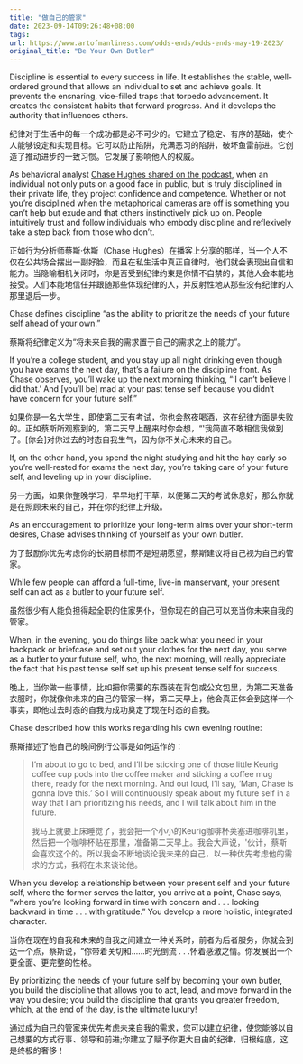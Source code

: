```yaml
---
title: "做自己的管家"
date: 2023-09-14T09:26:48+08:00
tags:
url: https://www.artofmanliness.com/odds-ends/odds-ends-may-19-2023/
original_title: "Be Your Own Butler"
---
```


Discipline is essential to every success in life. It establishes the stable, well-ordered ground that allows an individual to set and achieve goals. It prevents the ensnaring, vice-filled traps that torpedo advancement. It creates the consistent habits that forward progress. And it develops the authority that influences others.   

纪律对于生活中的每一个成功都是必不可少的。它建立了稳定、有序的基础，使个人能够设定和实现目标。它可以防止陷阱，充满恶习的陷阱，破坏鱼雷前进。它创造了推动进步的一致习惯。它发展了影响他人的权威。

As behavioral analyst [Chase Hughes shared on the podcast](https://www.artofmanliness.com/podcast/authority-is-more-important-than-social-skills-in-being-influential/), when an individual not only puts on a good face in public, but is truly disciplined in their private life, they project confidence and competence. Whether or not you’re disciplined when the metaphorical cameras are off is something you can’t help but exude and that others instinctively pick up on. People intuitively trust and follow individuals who embody discipline and reflexively take a step back from those who don’t.  

正如行为分析师蔡斯·休斯（Chase Hughes）在播客上分享的那样，当一个人不仅在公共场合摆出一副好脸，而且在私生活中真正自律时，他们就会表现出自信和能力。当隐喻相机关闭时，你是否受到纪律约束是你情不自禁的，其他人会本能地接受。人们本能地信任并跟随那些体现纪律的人，并反射性地从那些没有纪律的人那里退后一步。

Chase defines discipline “as the ability to prioritize the needs of your future self ahead of your own.”  

蔡斯将纪律定义为“将未来自我的需求置于自己的需求之上的能力”。

If you’re a college student, and you stay up all night drinking even though you have exams the next day, that’s a failure on the discipline front. As Chase observes, you’ll wake up the next morning thinking, “‘I can’t believe I did that.’ And \[you’ll be\] mad at your past tense self because you didn’t have concern for your future self.”  

如果你是一名大学生，即使第二天有考试，你也会熬夜喝酒，这在纪律方面是失败的。正如蔡斯所观察到的，第二天早上醒来时你会想，“'我简直不敢相信我做到了。\[你会\]对你过去的时态自我生气，因为你不关心未来的自己。

If, on the other hand, you spend the night studying and hit the hay early so you’re well-rested for exams the next day, you’re taking care of your future self, and leveling up in your discipline.  

另一方面，如果你整晚学习，早早地打干草，以便第二天的考试休息好，那么你就是在照顾未来的自己，并在你的纪律上升级。

As an encouragement to prioritize your long-term aims over your short-term desires, Chase advises thinking of yourself as your own butler.  

为了鼓励你优先考虑你的长期目标而不是短期愿望，蔡斯建议将自己视为自己的管家。

While few people can afford a full-time, live-in manservant, your present self can act as a butler to your future self.   

虽然很少有人能负担得起全职的住家男仆，但你现在的自己可以充当你未来自我的管家。

When, in the evening, you do things like pack what you need in your backpack or briefcase and set out your clothes for the next day, you serve as a butler to your future self, who, the next morning, will really appreciate the fact that his past tense self set up his present tense self for success.   

晚上，当你做一些事情，比如把你需要的东西装在背包或公文包里，为第二天准备衣服时，你就像你未来的自己的管家一样，第二天早上，他会真正体会到这样一个事实，即他过去时态的自我为成功奠定了现在时态的自我。

Chase described how this works regarding his own evening routine:  

蔡斯描述了他自己的晚间例行公事是如何运作的：

> I’m about to go to bed, and I’ll be sticking one of those little Keurig coffee cup pods into the coffee maker and sticking a coffee mug there, ready for the next morning. And out loud, I’ll say, ‘Man, Chase is gonna love this.’ So I will continuously speak about my future self in a way that I am prioritizing his needs, and I will talk about him in the future.  
> 
> 我马上就要上床睡觉了，我会把一个小小的Keurig咖啡杯荚塞进咖啡机里，然后把一个咖啡杯贴在那里，准备第二天早上。我会大声说，'伙计，蔡斯会喜欢这个的。所以我会不断地谈论我未来的自己，以一种优先考虑他的需求的方式，我将在未来谈论他。

When you develop a relationship between your present self and your future self, where the former serves the latter, you arrive at a point, Chase says, “where you’re looking forward in time with concern and . . . looking backward in time . . . with gratitude.” You develop a more holistic, integrated character.  

当你在现在的自我和未来的自我之间建立一种关系时，前者为后者服务，你就会到达一个点，蔡斯说，“你带着关切和......时光倒流 . . .怀着感激之情。你发展出一个更全面、更完整的性格。

By prioritizing the needs of your future self by becoming your own butler, you build the discipline that allows you to act, lead, and move forward in the way you desire; you build the discipline that grants you greater freedom, which, at the end of the day, is the ultimate luxury!  

通过成为自己的管家来优先考虑未来自我的需求，您可以建立纪律，使您能够以自己想要的方式行事、领导和前进;你建立了赋予你更大自由的纪律，归根结底，这是终极的奢侈！

